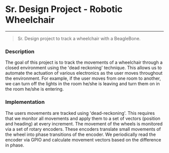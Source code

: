 # Sr. Design Project - Robotic Wheelchair

---
> Sr. Design project to track a wheelchair with a BeagleBone.

### Description
The goal of this project is to track the movements of a wheelchair through a closed environment using the 'dead reckoning' technique. This allows us to automate the actuation of various electronics as the user moves throughout the environment. For example, if the user moves from one room to another, we can turn off the lights in the room he/she is leaving and turn them on in the room he/she is entering.

### Implementation
The users movements are tracked using 'dead-reckoning'. This requires that we monitor all movements and apply them to a set of vectors (position and heading) at every increment. The movement of the wheels is monitored via a set of rotary encoders. These encoders translate small movements of the wheel into phase transitions of the encoder. We periodically read the encoder via GPIO and calculate movement vectors based on the difference in phase. 
